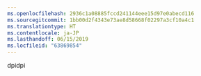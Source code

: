 ```yaml
---
ms.openlocfilehash: 2936c1a08885fccd241144eee15d97e0abecd116
ms.sourcegitcommit: 1bb00d2f4343e73ae8d58668f02297a3cf10a4c1
ms.translationtype: HT
ms.contentlocale: ja-JP
ms.lasthandoff: 06/15/2019
ms.locfileid: "63869854"
---
```

<span data-ttu-id="060d9-101">dpi</span><span class="sxs-lookup"><span data-stu-id="060d9-101">dpi</span></span>